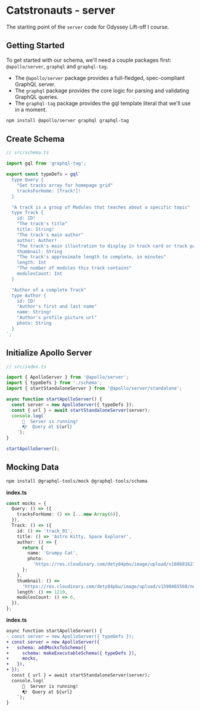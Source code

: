 # Catstronauts - server

The starting point of the `server` code for Odyssey Lift-off I course.

## Getting Started

To get started with our schema, we'll need a couple packages first: `@apollo/server`, `graphql` and `graphql-tag`.

- The `@apollo/server` package provides a full-fledged, spec-compliant GraphQL server.
- The `graphql` package provides the core logic for parsing and validating GraphQL queries.
- The `graphql-tag` package provides the gql template literal that we'll use in a moment.

```bash
npm install @apollo/server graphql graphql-tag
```

## Create Schema

```ts
// src/schema.ts

import gql from 'graphql-tag';

export const typeDefs = gql`
  type Query {
    "Get tracks array for homepage grid"
    tracksForHome: [Track!]!
  }

  "A track is a group of Modules that teaches about a specific topic"
  type Track {
    id: ID!
    "The track's title"
    title: String!
    "The track's main author"
    author: Author!
    "The track's main illustration to display in track card or track page detail"
    thumbnail: String
    "The track's approximate length to complete, in minutes"
    length: Int
    "The number of modules this track contains"
    modulesCount: Int
  }

  "Author of a complete Track"
  type Author {
    id: ID!
    "Author's first and last name"
    name: String!
    "Author's profile picture url"
    photo: String
  }
`;
```

## Initialize Apollo Server

```ts
// src/index.ts

import { ApolloServer } from '@apollo/server';
import { typeDefs } from './schema';
import { startStandaloneServer } from '@apollo/server/standalone';

async function startApolloServer() {
  const server = new ApolloServer({ typeDefs });
  const { url } = await startStandaloneServer(server);
  console.log(`
      🚀  Server is running!
      📭  Query at ${url}
    `);
}

startApolloServer();
```

## Mocking Data

```bash
npm install @graphql-tools/mock @graphql-tools/schema
```

**index.ts**

```ts
const mocks = {
  Query: () => ({
    tracksForHome: () => [...new Array(6)],
  }),
  Track: () => ({
    id: () => 'track_01',
    title: () => 'Astro Kitty, Space Explorer',
    author: () => {
      return {
        name: 'Grumpy Cat',
        photo:
          'https://res.cloudinary.com/dety84pbu/image/upload/v1606816219/kitty-veyron-sm_mctf3c.jpg',
      };
    },
    thumbnail: () =>
      'https://res.cloudinary.com/dety84pbu/image/upload/v1598465568/nebula_cat_djkt9r.jpg',
    length: () => 1210,
    modulesCount: () => 6,
  }),
};
```

**index.ts**

```diff
async function startApolloServer() {
- const server = new ApolloServer({ typeDefs });
+ const server = new ApolloServer({
+   schema: addMocksToSchema({
+     schema: makeExecutableSchema({ typeDefs }),
+     mocks,
+   }),
+ });
  const { url } = await startStandaloneServer(server);
  console.log(`
      🚀  Server is running!
      📭  Query at ${url}
    `);
}
```
